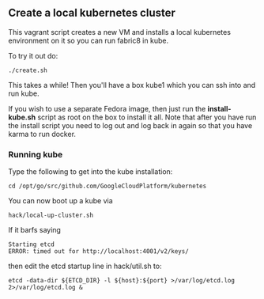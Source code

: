 ## Create a local kubernetes cluster

This vagrant script creates a new VM and installs a local kubernetes environment on it so you can run fabric8 in kube.

To try it out do:

    ./create.sh

This takes a while! Then you'll have a box kube1 which you can ssh into and run kube.


If you wish to use a separate Fedora image, then just run the **install-kube.sh** script as root on the box to install it all.
Note that after you have run the install script you need to log out and log back in again so that you have karma to run docker.

### Running kube

Type the following to get into the kube installation:

    cd /opt/go/src/github.com/GoogleCloudPlatform/kubernetes

You can now boot up a kube via

    hack/local-up-cluster.sh

If it barfs saying

    Starting etcd
    ERROR: timed out for http://localhost:4001/v2/keys/

then edit the etcd startup line in hack/util.sh to:

    etcd -data-dir ${ETCD_DIR} -l ${host}:${port} >/var/log/etcd.log 2>/var/log/etcd.log &